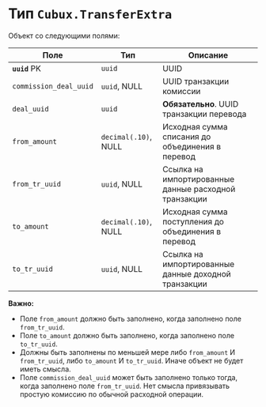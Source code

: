 Тип `Cubux.TransferExtra`
=========================

Объект со следующими полями:

Поле | Тип | Описание
---- | --- | --------
**`uuid`** PK  | `uuid`        | UUID
`commission_deal_uuid` | `uuid`, NULL | UUID транзакции комиссии
`deal_uuid`    | `uuid`        | **Обязательно**. UUID транзакции перевода
`from_amount`  | `decimal(.10)`, NULL | Исходная сумма списания до объединения в перевод
`from_tr_uuid` | `uuid`, NULL  | Ссылка на импортированные данные расходной транзакции
`to_amount`    | `decimal(.10)`, NULL | Исходная сумма поступления до объединения в перевод
`to_tr_uuid`   | `uuid`, NULL  | Ссылка на импортированные данные доходной транзакции

**Важно:**

*   Поле `from_amount` должно быть заполнено, когда заполнено поле `from_tr_uuid`.
*   Поле `to_amount` должно быть заполнено, когда заполнено поле `to_tr_uuid`.
*   Должны быть заполнены по меньшей мере либо `from_amount` И `from_tr_uuid`,
    либо `to_amount` И `to_tr_uuid`. Иначе объект не будет иметь смысла.
*   Поле `commission_deal_uuid` может быть заполнено только тогда, когда
    заполнено поле `from_tr_uuid`. Нет смысла привязывать простую комиссию
    по обычной расходной операции.
